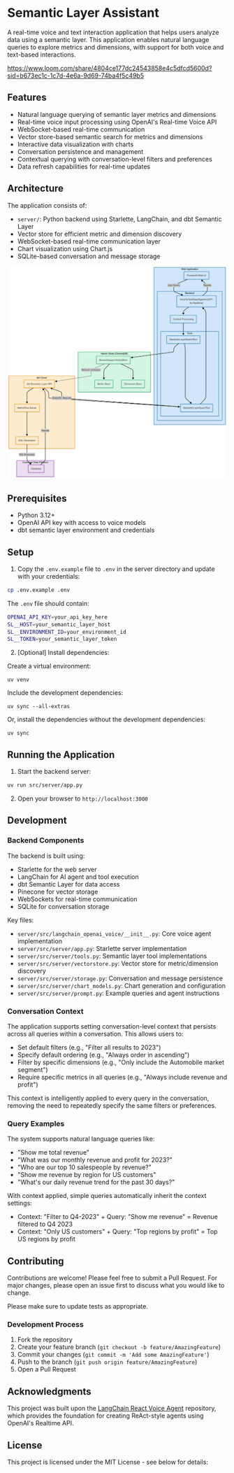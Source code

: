 # Semantic Layer Assistant

A real-time voice and text interaction application that helps users analyze data using a semantic layer. This application enables natural language queries to explore metrics and dimensions, with support for both voice and text-based interactions.

https://www.loom.com/share/4804ce177dc24543858e4c5dfcd5600d?sid=b673ec1c-1c7d-4e6a-9d69-74ba4f5c49b5

## Features

- Natural language querying of semantic layer metrics and dimensions
- Real-time voice input processing using OpenAI's Real-time Voice API
- WebSocket-based real-time communication
- Vector store-based semantic search for metrics and dimensions
- Interactive data visualization with charts
- Conversation persistence and management
- Contextual querying with conversation-level filters and preferences
- Data refresh capabilities for real-time updates

## Architecture

The application consists of:
- `server/`: Python backend using Starlette, LangChain, and dbt Semantic Layer
- Vector store for efficient metric and dimension discovery
- WebSocket-based real-time communication layer
- Chart visualization using Chart.js
- SQLite-based conversation and message storage

![Application Architecture](assets/diagram.png)

## Prerequisites

- Python 3.12+
- OpenAI API key with access to voice models
- dbt semantic layer environment and credentials

## Setup

1. Copy the `.env.example` file to `.env` in the server directory and update with your credentials:

```bash
cp .env.example .env
```

The `.env` file should contain:

```bash
OPENAI_API_KEY=your_api_key_here
SL__HOST=your_semantic_layer_host
SL__ENVIRONMENT_ID=your_environment_id
SL__TOKEN=your_semantic_layer_token
```

2. [Optional] Install dependencies:

Create a virtual environment:

```
uv venv
```

Include the development dependencies:
```
uv sync --all-extras
```

Or, install the dependencies without the development dependencies:

```
uv sync
```

## Running the Application

1. Start the backend server:
```bash
uv run src/server/app.py
```

2. Open your browser to `http://localhost:3000`

## Development

### Backend Components

The backend is built using:
- Starlette for the web server
- LangChain for AI agent and tool execution
- dbt Semantic Layer for data access
- Pinecone for vector storage
- WebSockets for real-time communication
- SQLite for conversation storage

Key files:
- `server/src/langchain_openai_voice/__init__.py`: Core voice agent implementation
- `server/src/server/app.py`: Starlette server implementation
- `server/src/server/tools.py`: Semantic layer tool implementations
- `server/src/server/vectorstore.py`: Vector store for metric/dimension discovery
- `server/src/server/storage.py`: Conversation and message persistence
- `server/src/server/chart_models.py`: Chart generation and configuration
- `server/src/server/prompt.py`: Example queries and agent instructions

### Conversation Context

The application supports setting conversation-level context that persists across all queries within a conversation. This allows users to:

- Set default filters (e.g., "Filter all results to 2023")
- Specify default ordering (e.g., "Always order in ascending")
- Filter by specific dimensions (e.g., "Only include the Automobile market segment")
- Require specific metrics in all queries (e.g., "Always include revenue and profit")

This context is intelligently applied to every query in the conversation, removing the need to repeatedly specify the same filters or preferences.

### Query Examples

The system supports natural language queries like:
- "Show me total revenue"
- "What was our monthly revenue and profit for 2023?"
- "Who are our top 10 salespeople by revenue?"
- "Show me revenue by region for US customers"
- "What's our daily revenue trend for the past 30 days?"

With context applied, simple queries automatically inherit the context settings:
- Context: "Filter to Q4-2023" + Query: "Show me revenue" = Revenue filtered to Q4 2023
- Context: "Only US customers" + Query: "Top regions by profit" = Top US regions by profit

## Contributing

Contributions are welcome! Please feel free to submit a Pull Request. For major changes, please open an issue first to discuss what you would like to change.

Please make sure to update tests as appropriate.

### Development Process

1. Fork the repository
2. Create your feature branch (`git checkout -b feature/AmazingFeature`)
3. Commit your changes (`git commit -m 'Add some AmazingFeature'`)
4. Push to the branch (`git push origin feature/AmazingFeature`)
5. Open a Pull Request

## Acknowledgments

This project was built upon the [LangChain React Voice Agent](https://github.com/langchain-ai/react-voice-agent) repository, which provides the foundation for creating ReAct-style agents using OpenAI's Realtime API.

## License

This project is licensed under the MIT License - see below for details:
